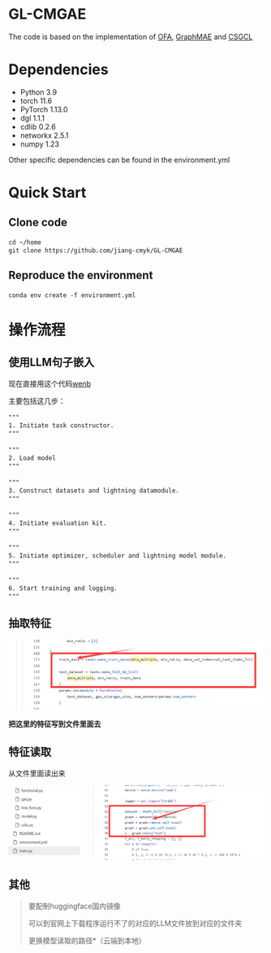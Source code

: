 # GL-CMGAE
The code is based on the implementation of [OFA](https://github.com/LechengKong/OneForAll), [GraphMAE](https://github.com/THUDM/GraphMAE) and [CSGCL](https://github.com/HanChen-HUST/CSGCL)



# Dependencies
* Python 3.9
* torch 11.6
* PyTorch 1.13.0
* dgl 1.1.1
* cdlib 0.2.6
* networkx 2.5.1
* numpy 1.23

Other specific dependencies can be found in the environment.yml

# Quick Start
## Clone code 
~~~shell
cd ~/home
git clone https://github.com/jiang-cmyk/GL-CMGAE
~~~

## Reproduce the environment
~~~conda
conda env create -f environment.yml
~~~


# 操作流程
## 使用LLM句子嵌入
现在直接用这个代码[wenb ](https://github.com/LechengKong/OneForAll/blob/main/run_cdm.py)


主要包括这几步：


    """
    1. Initiate task constructor.
    """
    
    """
    2. Load model 
    """
    
    """
    3. Construct datasets and lightning datamodule.
    """
       
    """
    4. Initiate evaluation kit. 
    """

    """
    5. Initiate optimizer, scheduler and lightning model module.
    """
    
    """
    6. Start training and logging.
    """
## 抽取特征
![](/fig/image.png)

**把这里的特征写到文件里面去**

## 特征读取

从文件里面读出来

![替换这里的特征值](/fig/image11.png)

## 其他

> 要配制huggingface国内镜像
> 
> 可以到官网上下载程序运行不了的对应的LLM文件放到对应的文件夹
> 
> 更换模型读取的路径*（云端到本地）
